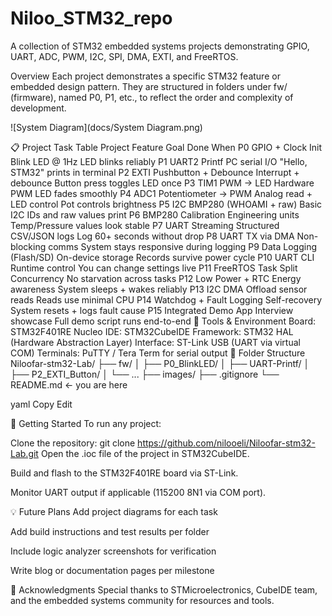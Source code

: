 # Niloo_STM32_repo
A collection of STM32 embedded systems projects demonstrating GPIO, UART, ADC, PWM, I2C, SPI, DMA, EXTI, and FreeRTOS.

Overview
Each project demonstrates a specific STM32 feature or embedded design pattern. They are structured in folders under fw/ (firmware), named P0, P1, etc., to reflect the order and complexity of development.

![System Diagram](docs/System Diagram.png)

📋 Project Task Table
Project	Feature	Goal	Done When
P0	GPIO + Clock Init	Blink LED @ 1Hz	LED blinks reliably
P1	UART2 Printf	PC serial I/O	"Hello, STM32" prints in terminal
P2	EXTI Pushbutton + Debounce	Interrupt + debounce	Button press toggles LED once
P3	TIM1 PWM -> LED	Hardware PWM	LED fades smoothly
P4	ADC1 Potentiometer -> PWM	Analog read + LED control	Pot controls brightness
P5	I2C BMP280 (WHOAMI + raw)	Basic I2C	IDs and raw values print
P6	BMP280 Calibration	Engineering units	Temp/Pressure values look stable
P7	UART Streaming	Structured CSV/JSON logs	Log 60+ seconds without drop
P8	UART TX via DMA	Non-blocking comms	System stays responsive during logging
P9	Data Logging (Flash/SD)	On-device storage	Records survive power cycle
P10	UART CLI	Runtime control	You can change settings live
P11	FreeRTOS Task Split	Concurrency	No starvation across tasks
P12	Low Power + RTC	Energy awareness	System sleeps + wakes reliably
P13	I2C DMA	Offload sensor reads	Reads use minimal CPU
P14	Watchdog + Fault Logging	Self-recovery	System resets + logs fault cause
P15	Integrated Demo App	Interview showcase	Full demo script runs end-to-end
🧰 Tools & Environment
Board: STM32F401RE Nucleo
IDE: STM32CubeIDE
Framework: STM32 HAL (Hardware Abstraction Layer)
Interface: ST-Link USB (UART via virtual COM)
Terminals: PuTTY / Tera Term for serial output
📁 Folder Structure
Niloofar-stm32-Lab/ ├── fw/ │ ├── P0_BlinkLED/ │ ├── UART-Printf/ │ ├── P2_EXTI_Button/ │ └── ... ├── images/ ├── .gitignore └── README.md ← you are here

yaml Copy Edit

🏁 Getting Started
To run any project:

Clone the repository:
git clone https://github.com/nilooeli/Niloofar-stm32-Lab.git
Open the .ioc file of the project in STM32CubeIDE.

Build and flash to the STM32F401RE board via ST-Link.

Monitor UART output if applicable (115200 8N1 via COM port).

💡 Future Plans Add project diagrams for each task

Add build instructions and test results per folder

Include logic analyzer screenshots for verification

Write blog or documentation pages per milestone

🙏 Acknowledgments Special thanks to STMicroelectronics, CubeIDE team, and the embedded systems community for resources and tools.

